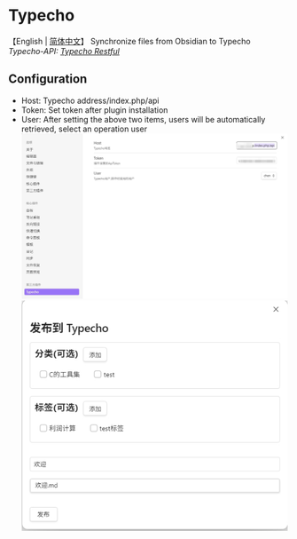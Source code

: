# Typecho

【English | [简体中文](/README_ZH.md)】
Synchronize files from Obsidian to Typecho
<br>
*Typecho-API: [Typecho Restful](https://github.com/Chen2226/typecho-plugin-Restful)*

## Configuration

-   Host: Typecho address/index.php/api
-   Token: Set token after plugin installation
-   User: After setting the above two items, users will be automatically retrieved, select an operation user
![2](/assets/2.png "2")
![1](/assets/1.png "1")
